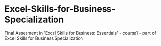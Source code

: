 # Excel-Skills-for-Business-Specialization
Final Assesment in 'Excel Skills for Business: Essentials' - course1 - part of  Excel Skills for Business Specialization
